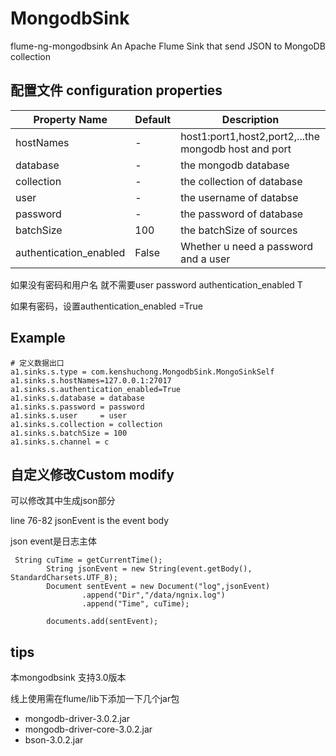 # MongodbSink
flume-ng-mongodbsink
An Apache Flume Sink that send JSON to MongoDB collection

## 配置文件 configuration properties

Property Name |Default| Description
---|--- |---
hostNames | -|host1:port1,host2,port2,...the mongodb host and port
database | -| the mongodb database
collection|-|the collection of database
user|- |the username of databse
password|-|the password of database
batchSize|100| the batchSize of sources
authentication_enabled|False| Whether u need a password and a user

如果没有密码和用户名 就不需要user password authentication_enabled T 

如果有密码，设置authentication_enabled =True 

## Example
```
# 定义数据出口 
a1.sinks.s.type = com.kenshuchong.MongodbSink.MongoSinkSelf
a1.sinks.s.hostNames=127.0.0.1:27017
a1.sinks.s.authentication_enabled=True
a1.sinks.s.database = database
a1.sinks.s.password = password
a1.sinks.s.user     = user
a1.sinks.s.collection = collection
a1.sinks.s.batchSize = 100 
a1.sinks.s.channel = c 
```
## 自定义修改Custom modify
可以修改其中生成json部分

line 76-82 jsonEvent is the event body

json event是日志主体

```
 String cuTime = getCurrentTime();
        String jsonEvent = new String(event.getBody(), StandardCharsets.UTF_8);
        Document sentEvent = new Document("log",jsonEvent)
        		.append("Dir","/data/ngnix.log")
        		.append("Time", cuTime);
    
        documents.add(sentEvent);
```
## tips

本mongodbsink 支持3.0版本

线上使用需在flume/lib下添加一下几个jar包
- mongodb-driver-3.0.2.jar
- mongodb-driver-core-3.0.2.jar
- bson-3.0.2.jar
